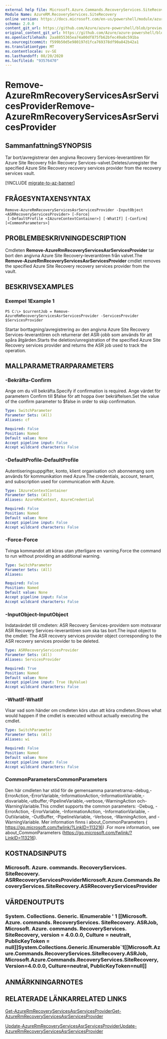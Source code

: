 ```yaml
---
external help file: Microsoft.Azure.Commands.RecoveryServices.SiteRecovery.dll-Help.xml
Module Name: AzureRM.RecoveryServices.SiteRecovery
online version: https://docs.microsoft.com/en-us/powershell/module/azurerm.recoveryservices.siterecovery/remove-azurermrecoveryservicesasrservicesprovider
schema: 2.0.0
content_git_url: https://github.com/Azure/azure-powershell/blob/preview/src/ResourceManager/RecoveryServices.SiteRecovery/Commands.RecoveryServices.SiteRecovery/help/Remove-AzureRmRecoveryServicesAsrServicesProvider.md
original_content_git_url: https://github.com/Azure/azure-powershell/blob/preview/src/ResourceManager/RecoveryServices.SiteRecovery/Commands.RecoveryServices.SiteRecovery/help/Remove-AzureRmRecoveryServicesAsrServicesProvider.md
ms.openlocfilehash: 2aa8855365ea74a00df875fb62bfec49a8c591ba
ms.sourcegitcommit: f599b50d5e980197d1fca769378df90a842b42a1
ms.translationtype: MT
ms.contentlocale: sv-SE
ms.lasthandoff: 08/20/2020
ms.locfileid: "93576470"
---
```

# <span data-ttu-id="7cd9b-101">Remove-AzureRmRecoveryServicesAsrServicesProvider</span><span class="sxs-lookup"><span data-stu-id="7cd9b-101">Remove-AzureRmRecoveryServicesAsrServicesProvider</span></span>

## <span data-ttu-id="7cd9b-102">Sammanfattning</span><span class="sxs-lookup"><span data-stu-id="7cd9b-102">SYNOPSIS</span></span>
<span data-ttu-id="7cd9b-103">Tar bort/avregistrerar den angivna Recovery Services-leverantören för Azure Site Recovery från Recovery Services-valvet.</span><span class="sxs-lookup"><span data-stu-id="7cd9b-103">Deletes/unregister the specified Azure Site Recovery recovery services provider from the recovery services vault.</span></span>

[!INCLUDE [migrate-to-az-banner](../../includes/migrate-to-az-banner.md)]

## <span data-ttu-id="7cd9b-104">FRÅGESYNTAXEN</span><span class="sxs-lookup"><span data-stu-id="7cd9b-104">SYNTAX</span></span>

```
Remove-AzureRmRecoveryServicesAsrServicesProvider -InputObject <ASRRecoveryServicesProvider> [-Force]
 [-DefaultProfile <IAzureContextContainer>] [-WhatIf] [-Confirm] [<CommonParameters>]
```

## <span data-ttu-id="7cd9b-105">PROBLEMBESKRIVNING</span><span class="sxs-lookup"><span data-stu-id="7cd9b-105">DESCRIPTION</span></span>
<span data-ttu-id="7cd9b-106">Cmdleten **Remove-AzureRmRecoveryServicesAsrServicesProvider** tar bort den angivna Azure Site Recovery-leverantören från valvet.</span><span class="sxs-lookup"><span data-stu-id="7cd9b-106">The **Remove-AzureRmRecoveryServicesAsrServicesProvider** cmdlet removes the specified Azure Site Recovery recovery services provider from the vault.</span></span>

## <span data-ttu-id="7cd9b-107">BESKRIVS</span><span class="sxs-lookup"><span data-stu-id="7cd9b-107">EXAMPLES</span></span>

### <span data-ttu-id="7cd9b-108">Exempel 1</span><span class="sxs-lookup"><span data-stu-id="7cd9b-108">Example 1</span></span>
```
PS C:\> $currentJob = Remove-AzureRmRecoveryServicesAsrServicesProvider -ServicesProvider $ServicesProvider
```

<span data-ttu-id="7cd9b-109">Startar borttagning/avregistrering av den angivna Azure Site Recovery Services-leverantören och returnerar det ASR-jobb som används för att spåra åtgärden.</span><span class="sxs-lookup"><span data-stu-id="7cd9b-109">Starts the deletion/unregistration of the specified Azure Site Recovery services provider and returns the ASR job used to track the operation.</span></span>

## <span data-ttu-id="7cd9b-110">MALLPARAMETRAR</span><span class="sxs-lookup"><span data-stu-id="7cd9b-110">PARAMETERS</span></span>

### <span data-ttu-id="7cd9b-111">-Bekräfta</span><span class="sxs-lookup"><span data-stu-id="7cd9b-111">-Confirm</span></span>
<span data-ttu-id="7cd9b-112">Ange om du vill bekräfta.</span><span class="sxs-lookup"><span data-stu-id="7cd9b-112">Specify if confirmation is required.</span></span> <span data-ttu-id="7cd9b-113">Ange värdet för parametern Confirm till $false för att hoppa över bekräftelsen.</span><span class="sxs-lookup"><span data-stu-id="7cd9b-113">Set the value of the confirm parameter to $false in order to skip confirmation.</span></span>

```yaml
Type: SwitchParameter
Parameter Sets: (All)
Aliases: cf

Required: False
Position: Named
Default value: None
Accept pipeline input: False
Accept wildcard characters: False
```

### <span data-ttu-id="7cd9b-114">-DefaultProfile</span><span class="sxs-lookup"><span data-stu-id="7cd9b-114">-DefaultProfile</span></span>
<span data-ttu-id="7cd9b-115">Autentiseringsuppgifter, konto, klient organisation och abonnemang som används för kommunikation med Azure.</span><span class="sxs-lookup"><span data-stu-id="7cd9b-115">The credentials, account, tenant, and subscription used for communication with Azure.</span></span>
```yaml
Type: IAzureContextContainer
Parameter Sets: (All)
Aliases: AzureRmContext, AzureCredential

Required: False
Position: Named
Default value: None
Accept pipeline input: False
Accept wildcard characters: False
```

### <span data-ttu-id="7cd9b-116">-Force</span><span class="sxs-lookup"><span data-stu-id="7cd9b-116">-Force</span></span>
<span data-ttu-id="7cd9b-117">Tvinga kommandot att köras utan ytterligare en varning.</span><span class="sxs-lookup"><span data-stu-id="7cd9b-117">Force the command to run without providing an additional warning.</span></span>

```yaml
Type: SwitchParameter
Parameter Sets: (All)
Aliases:

Required: False
Position: Named
Default value: None
Accept pipeline input: False
Accept wildcard characters: False
```

### <span data-ttu-id="7cd9b-118">-InputObject</span><span class="sxs-lookup"><span data-stu-id="7cd9b-118">-InputObject</span></span>
<span data-ttu-id="7cd9b-119">Indatavärdet till cmdleten: ASR Recovery Services-providern som motsvarar ASR Recovery Services-leverantören som ska tas bort.</span><span class="sxs-lookup"><span data-stu-id="7cd9b-119">The input object to the cmdlet: The ASR recovery services provider object corresponding to the ASR recovery services provider to be deleted.</span></span>

```yaml
Type: ASRRecoveryServicesProvider
Parameter Sets: (All)
Aliases: ServicesProvider

Required: True
Position: Named
Default value: None
Accept pipeline input: True (ByValue)
Accept wildcard characters: False
```

### <span data-ttu-id="7cd9b-120">-WhatIf</span><span class="sxs-lookup"><span data-stu-id="7cd9b-120">-WhatIf</span></span>
<span data-ttu-id="7cd9b-121">Visar vad som händer om cmdleten körs utan att köra cmdleten.</span><span class="sxs-lookup"><span data-stu-id="7cd9b-121">Shows what would happen if the cmdlet is executed without actually executing the cmdlet.</span></span>

```yaml
Type: SwitchParameter
Parameter Sets: (All)
Aliases: wi

Required: False
Position: Named
Default value: None
Accept pipeline input: False
Accept wildcard characters: False
```

### <span data-ttu-id="7cd9b-122">CommonParameters</span><span class="sxs-lookup"><span data-stu-id="7cd9b-122">CommonParameters</span></span>
<span data-ttu-id="7cd9b-123">Den här cmdleten har stöd för de gemensamma parametrarna:-debug,-ErrorAction,-ErrorVariable,-InformationAction,-InformationVariable,-disvariable,-utbuffer,-PipelineVariable,-verbose,-WarningAction och-WarningVariable.</span><span class="sxs-lookup"><span data-stu-id="7cd9b-123">This cmdlet supports the common parameters: -Debug, -ErrorAction, -ErrorVariable, -InformationAction, -InformationVariable, -OutVariable, -OutBuffer, -PipelineVariable, -Verbose, -WarningAction, and -WarningVariable.</span></span> <span data-ttu-id="7cd9b-124">Mer information finns i about_CommonParameters ( https://go.microsoft.com/fwlink/?LinkID=113216) .</span><span class="sxs-lookup"><span data-stu-id="7cd9b-124">For more information, see about_CommonParameters (https://go.microsoft.com/fwlink/?LinkID=113216).</span></span>

## <span data-ttu-id="7cd9b-125">KOSTNADS</span><span class="sxs-lookup"><span data-stu-id="7cd9b-125">INPUTS</span></span>

### <span data-ttu-id="7cd9b-126">Microsoft. Azure. commands. RecoveryServices. SiteRecovery. ASRRecoveryServicesProvider</span><span class="sxs-lookup"><span data-stu-id="7cd9b-126">Microsoft.Azure.Commands.RecoveryServices.SiteRecovery.ASRRecoveryServicesProvider</span></span>

## <span data-ttu-id="7cd9b-127">VÄRDEN</span><span class="sxs-lookup"><span data-stu-id="7cd9b-127">OUTPUTS</span></span>

### <span data-ttu-id="7cd9b-128">System. Collections. Generic. IEnumerable ' 1 [[Microsoft. Azure. commands. RecoveryServices. SiteRecovery. ASRJob, Microsoft. Azure. commands. RecoveryServices. SiteRecovery, version = 4.0.0.0, Culture = neutralt, PublicKeyToken = null]]</span><span class="sxs-lookup"><span data-stu-id="7cd9b-128">System.Collections.Generic.IEnumerable\`1[[Microsoft.Azure.Commands.RecoveryServices.SiteRecovery.ASRJob, Microsoft.Azure.Commands.RecoveryServices.SiteRecovery, Version=4.0.0.0, Culture=neutral, PublicKeyToken=null]]</span></span>

## <span data-ttu-id="7cd9b-129">ANMÄRKNINGAR</span><span class="sxs-lookup"><span data-stu-id="7cd9b-129">NOTES</span></span>

## <span data-ttu-id="7cd9b-130">RELATERADE LÄNKAR</span><span class="sxs-lookup"><span data-stu-id="7cd9b-130">RELATED LINKS</span></span>

[<span data-ttu-id="7cd9b-131">Get-AzureRmRecoveryServicesAsrServicesProvider</span><span class="sxs-lookup"><span data-stu-id="7cd9b-131">Get-AzureRmRecoveryServicesAsrServicesProvider</span></span>](./Get-AzureRmRecoveryServicesAsrServicesProvider.md)

[<span data-ttu-id="7cd9b-132">Update-AzureRmRecoveryServicesAsrServicesProvider</span><span class="sxs-lookup"><span data-stu-id="7cd9b-132">Update-AzureRmRecoveryServicesAsrServicesProvider</span></span>](./Update-AzureRmRecoveryServicesAsrServicesProvider.md)
